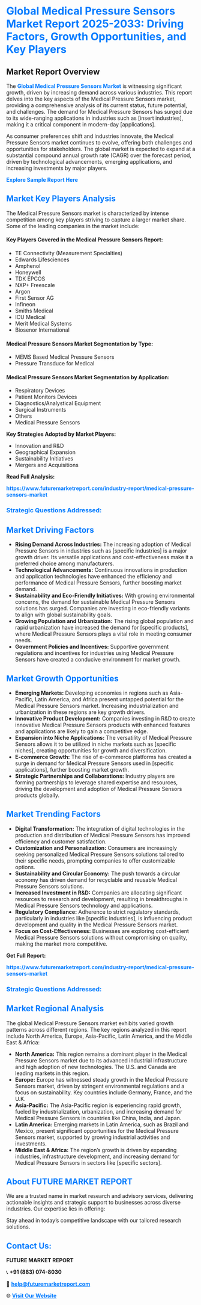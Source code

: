 <h1 style="color: #007BFF;">Global Medical Pressure Sensors Market Report 2025-2033: Driving Factors, Growth Opportunities, and Key Players</h1>

<section id="overview">
<h2>Market Report Overview</h2>
<p>The <a href="https://www.futuremarketreport.com/industry-report/medical-pressure-sensors-market" style="color: #007BFF; text-decoration: none;"><strong>Global Medical Pressure Sensors Market</strong></a> is witnessing significant growth, driven by increasing demand across various industries. This report delves into the key aspects of the Medical Pressure Sensors market, providing a comprehensive analysis of its current status, future potential, and challenges. The demand for Medical Pressure Sensors has surged due to its wide-ranging applications in industries such as [insert industries], making it a critical component in modern-day [applications].</p>
<p>As consumer preferences shift and industries innovate, the Medical Pressure Sensors market continues to evolve, offering both challenges and opportunities for stakeholders. The global market is expected to expand at a substantial compound annual growth rate (CAGR) over the forecast period, driven by technological advancements, emerging applications, and increasing investments by major players.</p>
</section>

<section id="overview">
<p><a href="https://www.futuremarketreport.com/request-sample/reportId=111285" style="color: #007BFF; text-decoration: none;"><strong>Explore Sample Report Here</strong></a></p>
</section>

<section id="key-players">
<h2 style="color: #007BFF;">Market Key Players Analysis</h2>
<p>The Medical Pressure Sensors market is characterized by intense competition among key players striving to capture a larger market share. Some of the leading companies in the market include:</p>
<h4>Key Players Covered in the Medical Pressure Sensors Report:</h4>
<ul><li>TE Connectivity (Measurement Specialties)</li><li>Edwards Lifesciences</li><li>Amphenol</li><li>Honeywell</li><li>TDK EPCOS</li><li>NXP+ Freescale</li><li>Argon</li><li>First Sensor AG</li><li>Infineon</li><li>Smiths Medical</li><li>ICU Medical</li><li>Merit Medical Systems</li><li>Biosenor International</li></ul>
<h4>Medical Pressure Sensors Market Segmentation by Type:</h4>
<ul><li>MEMS Based Medical Pressure Sensors</li><li>Pressure Transduce for Medical</li></ul>

<h4>Medical Pressure Sensors Market Segmentation by Application:</h4>
<ul><li>Respiratory Devices</li><li>Patient Monitors Devices</li><li>Diagnostics/Analystical Equipment</li><li>Surgical Instruments</li><li>Others</li><li>Medical Pressure Sensors</li></ul>
<p><strong>Key Strategies Adopted by Market Players:</strong></p>
<ul>
<li>Innovation and R&D</li>
<li>Geographical Expansion</li>
<li>Sustainability Initiatives</li>
<li>Mergers and Acquisitions</li>
</ul>
</section>

<section>
<p><strong>Read Full Analysis: </strong></p><a href="https://www.futuremarketreport.com/industry-report/medical-pressure-sensors-market" style="color: #007BFF; text-decoration: none;"><strong>https://www.futuremarketreport.com/industry-report/medical-pressure-sensors-market</strong></a>
<h3 style="color: #007BFF;">Strategic Questions Addressed:</h3>
</section>

<section id="driving-factors">
<h2 style="color: #007BFF;">Market Driving Factors</h2>
<ul>
<li><strong>Rising Demand Across Industries:</strong> The increasing adoption of Medical Pressure Sensors in industries such as [specific industries] is a major growth driver. Its versatile applications and cost-effectiveness make it a preferred choice among manufacturers.</li>
<li><strong>Technological Advancements:</strong> Continuous innovations in production and application technologies have enhanced the efficiency and performance of Medical Pressure Sensors, further boosting market demand.</li>
<li><strong>Sustainability and Eco-Friendly Initiatives:</strong> With growing environmental concerns, the demand for sustainable Medical Pressure Sensors solutions has surged. Companies are investing in eco-friendly variants to align with global sustainability goals.</li>
<li><strong>Growing Population and Urbanization:</strong> The rising global population and rapid urbanization have increased the demand for [specific products], where Medical Pressure Sensors plays a vital role in meeting consumer needs.</li>
<li><strong>Government Policies and Incentives:</strong> Supportive government regulations and incentives for industries using Medical Pressure Sensors have created a conducive environment for market growth.</li>
</ul>
</section>

<section id="growth-opportunities">
<h2 style="color: #007BFF;">Market Growth Opportunities</h2>
<ul>
<li><strong>Emerging Markets:</strong> Developing economies in regions such as Asia-Pacific, Latin America, and Africa present untapped potential for the Medical Pressure Sensors market. Increasing industrialization and urbanization in these regions are key growth drivers.</li>
<li><strong>Innovative Product Development:</strong> Companies investing in R&D to create innovative Medical Pressure Sensors products with enhanced features and applications are likely to gain a competitive edge.</li>
<li><strong>Expansion into Niche Applications:</strong> The versatility of Medical Pressure Sensors allows it to be utilized in niche markets such as [specific niches], creating opportunities for growth and diversification.</li>
<li><strong>E-commerce Growth:</strong> The rise of e-commerce platforms has created a surge in demand for Medical Pressure Sensors used in [specific applications], further boosting market growth.</li>
<li><strong>Strategic Partnerships and Collaborations:</strong> Industry players are forming partnerships to leverage shared expertise and resources, driving the development and adoption of Medical Pressure Sensors products globally.</li>
</ul>
</section>

<section id="trending-factors">
<h2 style="color: #007BFF;">Market Trending Factors</h2>
<ul>
<li><strong>Digital Transformation:</strong> The integration of digital technologies in the production and distribution of Medical Pressure Sensors has improved efficiency and customer satisfaction.</li>
<li><strong>Customization and Personalization:</strong> Consumers are increasingly seeking personalized Medical Pressure Sensors solutions tailored to their specific needs, prompting companies to offer customizable options.</li>
<li><strong>Sustainability and Circular Economy:</strong> The push towards a circular economy has driven demand for recyclable and reusable Medical Pressure Sensors solutions.</li>
<li><strong>Increased Investment in R&D:</strong> Companies are allocating significant resources to research and development, resulting in breakthroughs in Medical Pressure Sensors technology and applications.</li>
<li><strong>Regulatory Compliance:</strong> Adherence to strict regulatory standards, particularly in industries like [specific industries], is influencing product development and quality in the Medical Pressure Sensors market.</li>
<li><strong>Focus on Cost-Effectiveness:</strong> Businesses are exploring cost-efficient Medical Pressure Sensors solutions without compromising on quality, making the market more competitive.</li>
</ul>
</section>

<section>
<p><strong>Get Full Report: </strong></p><a href="https://www.futuremarketreport.com/industry-report/medical-pressure-sensors-market" style="color: #007BFF; text-decoration: none;"><strong>https://www.futuremarketreport.com/industry-report/medical-pressure-sensors-market</strong></a>
<h3 style="color: #007BFF;">Strategic Questions Addressed:</h3>
</section>


<section id="regional-analysis">
<h2 style="color: #007BFF;">Market Regional Analysis</h2>
<p>The global Medical Pressure Sensors market exhibits varied growth patterns across different regions. The key regions analyzed in this report include North America, Europe, Asia-Pacific, Latin America, and the Middle East & Africa:</p>
<ul>
<li><strong>North America:</strong> This region remains a dominant player in the Medical Pressure Sensors market due to its advanced industrial infrastructure and high adoption of new technologies. The U.S. and Canada are leading markets in this region.</li>
<li><strong>Europe:</strong> Europe has witnessed steady growth in the Medical Pressure Sensors market, driven by stringent environmental regulations and a focus on sustainability. Key countries include Germany, France, and the U.K.</li>
<li><strong>Asia-Pacific:</strong> The Asia-Pacific region is experiencing rapid growth, fueled by industrialization, urbanization, and increasing demand for Medical Pressure Sensors in countries like China, India, and Japan.</li>
<li><strong>Latin America:</strong> Emerging markets in Latin America, such as Brazil and Mexico, present significant opportunities for the Medical Pressure Sensors market, supported by growing industrial activities and investments.</li>
<li><strong>Middle East & Africa:</strong> The region’s growth is driven by expanding industries, infrastructure development, and increasing demand for Medical Pressure Sensors in sectors like [specific sectors].</li>
</ul>
</section>

<footer>
<h2 style="color: #007BFF;">About FUTURE MARKET REPORT</h2>
<p>We are a trusted name in market research and advisory services, delivering actionable insights and strategic support to businesses across diverse industries. Our expertise lies in offering:</p>

<p>Stay ahead in today’s competitive landscape with our tailored research solutions.</p>

<h2 style="color: #007BFF;">Contact Us:</h2>
<p><strong>FUTURE MARKET REPORT</strong></p>
<p>📞 <strong>+91 (883) 074-8030</strong></p>
<p>📧 <strong><a href="mailto:help@futuremarketreport.com" style="color: #007BFF;">help@futuremarketreport.com</a></strong></p>
<p>🌐 <strong><a href="https://www.futuremarketreport.com/" style="color: #007BFF;">Visit Our Website</a></strong></p>
</footer>